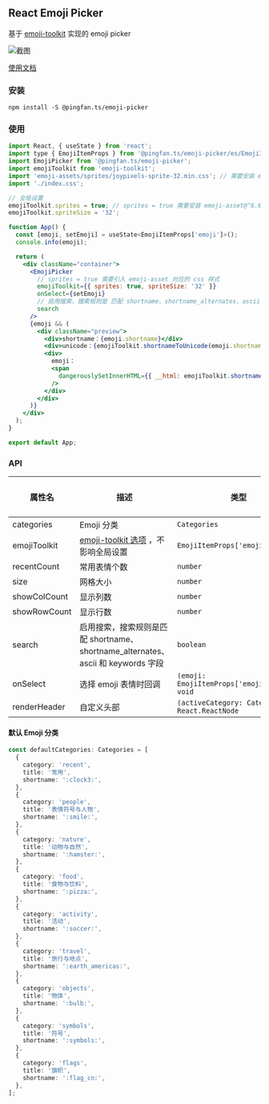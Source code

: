 ## React Emoji Picker

基于 [emoji-toolkit](https://github.com/joypixels/emoji-toolkit) 实现的 emoji picker

![截图](https://yanthink.github.io/pingfan.ts/images/emoji-picker.png)

[使用文档](https://yanthink.github.io/pingfan.ts/#/emoji-picker)

### 安装

    npm install -S @pingfan.ts/emoji-picker

### 使用

```jsx
import React, { useState } from 'react';
import type { EmojiItemProps } from '@pingfan.ts/emoji-picker/es/EmojiItem';
import EmojiPicker from '@pingfan.ts/emoji-picker';
import emojiToolkit from 'emoji-toolkit';
import 'emoji-assets/sprites/joypixels-sprite-32.min.css'; // 需要安装 emoji-asset@^6.6.0
import './index.css';

// 全局设置
emojiToolkit.sprites = true; // sprites = true 需要安装 emoji-asset@^6.6.0 依赖并引入 emoji-asset 对应的 css 样式
emojiToolkit.spriteSize = '32';

function App() {
  const [emoji, setEmoji] = useState<EmojiItemProps['emoji']>();
  console.info(emoji);

  return (
    <div className="container">
      <EmojiPicker
        // sprites = true 需要引入 emoji-asset 对应的 css 样式
        emojiToolkit={{ sprites: true, spriteSize: '32' }}
        onSelect={setEmoji}
        // 启用搜索，搜索规则是 匹配 shortname、shortname_alternates、ascii 和 keywords 字段
        search
      />
      {emoji && (
        <div className="preview">
          <div>shortname：{emoji.shortname}</div>
          <div>unicode：{emojiToolkit.shortnameToUnicode(emoji.shortname)}</div>
          <div>
            emoji：
            <span
              dangerouslySetInnerHTML={{ __html: emojiToolkit.shortnameToImage(emoji.shortname) }}
            />
          </div>
        </div>
      )}
    </div>
  );
}

export default App;
```

### API

| 属性名 | 描述 | 类型 | 默认值	|
| --- | --- | --- | --- |
| categories | Emoji 分类 | `Categories` | -- |
| emojiToolkit | [emoji-toolkit 选项](https://github.com/joypixels/emoji-toolkit/blob/master/USAGE.md) ，不影响全局设置 | `EmojiItemProps['emojiToolkit']` | -- |
| recentCount | 常用表情个数 | `number` | 36 |
| size | 网格大小 | `number` | 40 |
| showColCount | 显示列数 | `number` | 9 |
| showRowCount | 显示行数 | `number` | 6 |
| search | 启用搜索，搜索规则是匹配 shortname、shortname_alternates、ascii 和 keywords 字段 | `boolean` | -- |
| onSelect | 选择 emoji 表情时回调 | `(emoji: EmojiItemProps['emoji']) => void` | -- |
| renderHeader | 自定义头部 | `(activeCategory: Category) => React.ReactNode` | -- |

#### 默认 Emoji 分类

```ts
const defaultCategories: Categories = [
  {
    category: 'recent',
    title: '常用',
    shortname: ':clock3:',
  },
  {
    category: 'people',
    title: '表情符号与人物',
    shortname: ':smile:',
  },
  {
    category: 'nature',
    title: '动物与自然',
    shortname: ':hamster:',
  },
  {
    category: 'food',
    title: '食物与饮料',
    shortname: ':pizza:',
  },
  {
    category: 'activity',
    title: '活动',
    shortname: ':soccer:',
  },
  {
    category: 'travel',
    title: '旅行与地点',
    shortname: ':earth_americas:',
  },
  {
    category: 'objects',
    title: '物体',
    shortname: ':bulb:',
  },
  {
    category: 'symbols',
    title: '符号',
    shortname: ':symbols:',
  },
  {
    category: 'flags',
    title: '旗帜',
    shortname: ':flag_cn:',
  },
];
```
